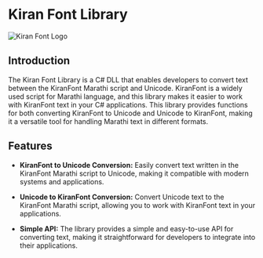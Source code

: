 # Kiran Font Library

![Kiran Font Logo]([kiranfont-logo.png](http://kiranfont.somee.com/img/kiranfont.gif))

## Introduction

The Kiran Font Library is a C# DLL that enables developers to convert text between the KiranFont Marathi script and Unicode. KiranFont is a widely used script for Marathi language, and this library makes it easier to work with KiranFont text in your C# applications. This library provides functions for both converting KiranFont to Unicode and Unicode to KiranFont, making it a versatile tool for handling Marathi text in different formats.

## Features

- **KiranFont to Unicode Conversion:** Easily convert text written in the KiranFont Marathi script to Unicode, making it compatible with modern systems and applications.

- **Unicode to KiranFont Conversion:** Convert Unicode text to the KiranFont Marathi script, allowing you to work with KiranFont text in your applications.

- **Simple API:** The library provides a simple and easy-to-use API for converting text, making it straightforward for developers to integrate into their applications.
